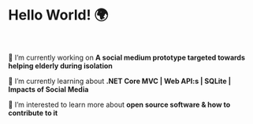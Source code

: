 <h1 align="left">Hello World! 🌍</h1>

<br/>

🔭 I’m currently working on **A social medium prototype targeted towards helping elderly during isolation**

🌱 I’m currently learning about **.NET Core MVC | Web API:s | SQLite | Impacts of Social Media**

🤔 I’m interested to learn more about **open source software & how to contribute to it**
